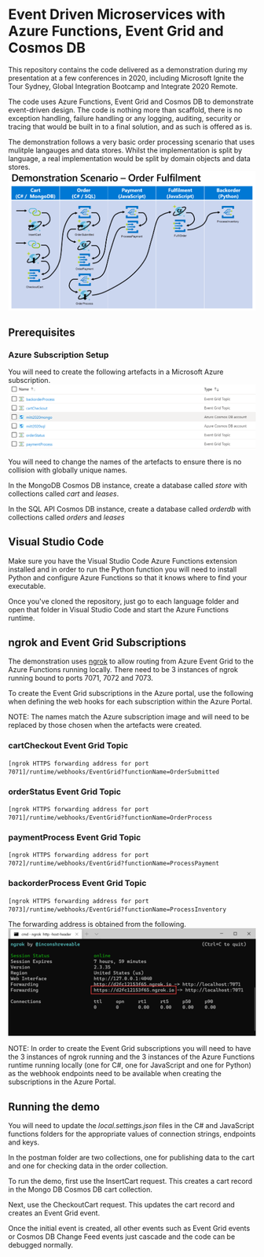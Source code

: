# Event Driven Microservices with Azure Functions, Event Grid and Cosmos DB

This repository contains the code delivered as a demonstration during my presentation at a few conferences in 2020, including Microsoft Ignite the Tour Sydney, Global Integration Bootcamp and Integrate 2020 Remote.

The code uses Azure Functions, Event Grid and Cosmos DB to demonstrate event-driven design. The code is nothing more than scaffold, there is no exception handling, failure handling or any logging, auditing, security or tracing that would be built in to a final solution, and as such is offered as is.

The demonstration follows a very basic order processing scenario that uses mulitple langauges and data stores. Whilst the implementation is split by language, a real implementation would be split by domain objects and data stores.
![alt text](https://github.com/martinabbott/event-driven-microservices/blob/master/images/demo-scenario.png "Demo Scenario")

## Prerequisites
### Azure Subscription Setup
You will need to create the following artefacts in a Microsoft Azure subscription.
![alt text](https://github.com/martinabbott/event-driven-microservices/blob/master/images/azure-subscription.png "Azure Subscription Setup")

You will need to change the names of the artefacts to ensure there is no collision with globally unique names.

In the MongoDB Cosmos DB instance, create a database called *store* with collections called *cart* and *leases*.

In the SQL API Cosmos DB instance, create a database called *orderdb* with collections called *orders* and *leases*

## Visual Studio Code

Make sure you have the Visual Studio Code Azure Functions extension installed and in order to run the Python function you will need to install Python and configure Azure Functions so that it knows where to find your executable.

Once you've cloned the repository, just go to each language folder and open that folder in Visual Studio Code and start the Azure Functions runtime.

## ngrok and Event Grid Subscriptions
The demonstration uses [ngrok](https://ngrok.com/) to allow routing from Azure Event Grid to the Azure Functions running locally. There need to be 3 instances of ngrok running bound to ports 7071, 7072 and 7073.

To create the Event Grid subscriptions in the Azure portal, use the following when defining the web hooks for each subscription within the Azure Portal.

NOTE: The names match the Azure subscription image and will need to be replaced by those chosen when the artefacts were created.

### cartCheckout Event Grid Topic
`[ngrok HTTPS forwarding address for port 7071]/runtime/webhooks/EventGrid?functionName=OrderSubmitted`

### orderStatus Event Grid Topic
`[ngrok HTTPS forwarding address for port 7071]/runtime/webhooks/EventGrid?functionName=OrderProcess`

### paymentProcess Event Grid Topic
`[ngrok HTTPS forwarding address for port 7072]/runtime/webhooks/EventGrid?functionName=ProcessPayment`

### backorderProcess Event Grid Topic
`[ngrok HTTPS forwarding address for port 7073]/runtime/webhooks/EventGrid?functionName=ProcessInventory`

The forwarding address is obtained from the following.
![alt text](https://github.com/martinabbott/event-driven-microservices/blob/master/images/ngrok.png "ngrok forwarding address")

NOTE: In order to create the Event Grid subscriptions you will need to have the 3 instances of ngrok running and the 3 instances of the Azure Functions runtime running locally (one for C#, one for JavaScript and one for Python) as the webhook endpoints need to be available when creating the subscriptions in the Azure Portal.

## Running the demo
You will need to update the *local.settings.json* files in the C# and JavaScript functions folders for the appropriate values of connection strings, endpoints and keys. 

In the postman folder are two collections, one for publishing data to the cart and one for checking data in the order collection.

To run the demo, first use the InsertCart request. This creates a cart record in the Mongo DB Cosmos DB cart collection.

Next, use the CheckoutCart request. This updates the cart record and creates an Event Grid event.

Once the initial event is created, all other events such as Event Grid events or Cosmos DB Change Feed events just cascade and the code can be debugged normally.
